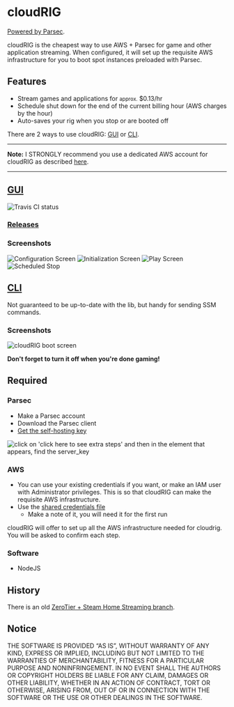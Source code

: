 # cloudRIG

[Powered by Parsec](https://parsecgaming.com/).

cloudRIG is the cheapest way to use AWS + Parsec for game and other application streaming. When configured, it will set up the requisite AWS infrastructure for you to boot spot instances preloaded with Parsec.

## Features

* Stream games and applications for <small>approx.</small> $0.13/hr
* Schedule shut down for the end of the current billing hour (AWS charges by the hour)
* Auto-saves your rig when you stop or are booted off

There are 2 ways to use cloudRIG: [GUI](#gui) or [CLI](#cli).

---

**Note:** I STRONGLY recommend you use a dedicated AWS account for cloudRIG as described [here](https://github.com/williamparry/cloudRIG/wiki/AWS-Testing#setting-up-a-test-account).

---

## [GUI](https://github.com/williamparry/cloudRIG/tree/master/gui)

![Travis CI status](https://travis-ci.org/williamparry/cloudRIG.svg?branch=master)

### [Releases](https://github.com/williamparry/cloudRIG/releases)

### Screenshots

![Configuration Screen](https://user-images.githubusercontent.com/348091/32979619-fbe44170-cc58-11e7-9428-747dd3a0f9fb.png)
![Initialization Screen](https://user-images.githubusercontent.com/348091/32982361-59593b60-cc83-11e7-822a-f23320bec151.png)
![Play Screen](https://user-images.githubusercontent.com/348091/33514039-23bc3d34-d74d-11e7-93dc-7d7725efb743.png)
![Scheduled Stop](https://user-images.githubusercontent.com/348091/33574118-509dbe3a-d938-11e7-905f-476771a5a65f.png)

## [CLI](https://github.com/williamparry/cloudRIG/tree/master/cli)

Not guaranteed to be up-to-date with the lib, but handy for sending SSM commands.

### Screenshots

![cloudRIG boot screen](https://user-images.githubusercontent.com/348091/31599523-1df1ff3e-b253-11e7-9afc-22b37d4cec04.png)

**Don't forget to turn it off when you're done gaming!**

## Required

### Parsec

* Make a Parsec account
* Download the Parsec client
* [Get the self-hosting key](https://parsec.tv/add-computer/own)

![click on 'click here to see extra steps' and then in the element that appears, find the server_key](https://user-images.githubusercontent.com/348091/32673294-ef117400-c64e-11e7-949f-a34344b1368e.jpg)

### AWS

* You can use your existing credentials if you want, or make an IAM user with Administrator privileges. This is so that cloudRIG can make the requisite AWS infrastructure.
* Use the [shared credentials file](http://docs.aws.amazon.com/sdk-for-javascript/v2/developer-guide/loading-node-credentials-shared.html)
    * Make a note of it, you will need it for the first run

cloudRIG will offer to set up all the AWS infrastructure needed for cloudrig. You will be asked to confirm each step.

### Software

* NodeJS

## History

There is an old [ZeroTier + Steam Home Streaming branch](https://github.com/williamparry/cloudRIG/tree/zerotier-steamstreaming).

## Notice

THE SOFTWARE IS PROVIDED “AS IS”, WITHOUT WARRANTY OF ANY KIND, EXPRESS OR IMPLIED, INCLUDING BUT NOT LIMITED TO THE WARRANTIES OF MERCHANTABILITY, FITNESS FOR A PARTICULAR PURPOSE AND NONINFRINGEMENT. IN NO EVENT SHALL THE AUTHORS OR COPYRIGHT HOLDERS BE LIABLE FOR ANY CLAIM, DAMAGES OR OTHER LIABILITY, WHETHER IN AN ACTION OF CONTRACT, TORT OR OTHERWISE, ARISING FROM, OUT OF OR IN CONNECTION WITH THE SOFTWARE OR THE USE OR OTHER DEALINGS IN THE SOFTWARE.
